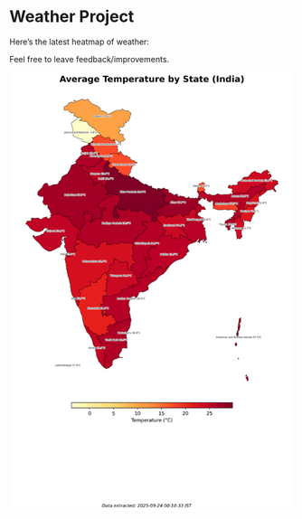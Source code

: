 # Weather Project

Here’s the latest heatmap of weather:

Feel free to leave feedback/improvements.

![India Heatmap](docs/assets/india_heatmap.png?v=D2E9A3)
